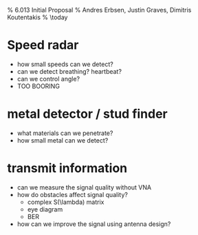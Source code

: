 % 6.013 Initial Proposal
% Andres Erbsen, Justin Graves, Dimitris Koutentakis
% \today

# Speed radar

- how small speeds can we detect?
- can we detect breathing? heartbeat?
- can we control angle?
- TOO BOORING

# metal detector / stud finder

- what materials can we penetrate?
- how small metal can we detect?

# transmit information

- can we measure the signal quality without VNA
- how do obstacles affect signal quality?
  -   complex S(\lambda) matrix
  -   eye diagram
  -   BER
- how can we improve the signal using antenna design?
